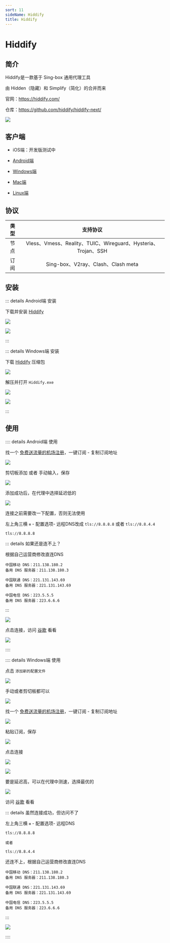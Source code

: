 ```yaml
---
sort: 11
sideName: Hiddify
title: Hiddify
---
```


# Hiddify




## 简介

Hiddify是一款基于 Sing-box 通用代理工具

由 Hidden（隐藏）和 Simplify（简化）的合并而来

官网：https://hiddify.com/

仓库：https://github.com/hiddify/hiddify-next/


![](/scientificInternet/Hiddify/Hiddify.png)




## 客户端

* iOS端：开发版测试中

* [Android端](https://github.com/hiddify/hiddify-next/releases)

* [Windows端](https://github.com/hiddify/hiddify-next/releases)

* [Mac端](https://github.com/hiddify/hiddify-next/releases)

* [Linux端](https://github.com/hiddify/hiddify-next/releases)



## 协议

| 类型 | 支持协议 |
|:-:|:-:|
| 节点 | Vless、Vmess、Reality、TUIC、Wireguard、Hysteria、Trojan、SSH |
| 订阅 | Sing-box、V2ray、Clash、Clash meta |




## 安装


::: details Android端 安装

下载并安装 [Hiddify](https://github.com/hiddify/hiddify-next/releases)

![](/scientificInternet/Hiddify/android/android-01.png)

![](/scientificInternet/Hiddify/android/android-02.png)

:::







::: details Windows端 安装

下载 [Hiddify](https://github.com/hiddify/hiddify-next/releases) 压缩包

![](/scientificInternet/Hiddify/windows/windows-01.png)

解压并打开 `Hiddify.exe`

![](/scientificInternet/Hiddify/windows/windows-02.png)


![](/scientificInternet/Hiddify/windows/windows-03.png)

:::







## 使用




:::: details Android端 使用


找一个 [免费送流量的机场注册](./channel.md)，一键订阅 - 复制订阅地址

![](/scientificInternet/Hiddify/android/android-03.png)


剪切板添加 或者 手动输入，保存

![](/scientificInternet/Hiddify/android/android-04.png)

添加成功后，在代理中选择延迟低的

![](/scientificInternet/Hiddify/android/android-05.png)

连接之前需要改一下配置，否则无法使用

左上角三横 `≡` - 配置选项- 远程DNS改成 `tls://8.8.8.8` 或者 `tls://8.8.4.4`

```
tls://8.8.8.8
```

::: details 如果还是连不上？

根据自己运营商修改直连DNS

```
中国移动 DNS：211.138.180.2
备用 DNS 服务器：211.138.180.3

中国联通 DNS：221.131.143.69
备用 DNS 服务器：221.131.143.69

中国电信 DNS：223.5.5.5
备用 DNS 服务器：223.6.6.6
```
:::

![](/scientificInternet/Hiddify/android/android-06.png)

点击连接，访问 [谷歌](https://www.google.com) 看看


![](/scientificInternet/Hiddify/android/android-07.png)

::::







:::: details Windows端 使用

点击 `添加新的配置文件`

![](/scientificInternet/Hiddify/windows/windows-04.png)

手动或者剪切板都可以

![](/scientificInternet/Hiddify/windows/windows-05.png)


找一个 [免费送流量的机场注册](./channel.md)，一键订阅 - 复制订阅地址

![](/scientificInternet/Hiddify/windows/windows-06.png)


粘贴订阅，保存

![](/scientificInternet/Hiddify/windows/windows-07.png)


点击连接

![](/scientificInternet/Hiddify/windows/windows-08.png)


![](/scientificInternet/Hiddify/windows/windows-09.png)


要是延迟高，可以在代理中测速，选择最优的

![](/scientificInternet/Hiddify/windows/windows-10.png)

访问 [谷歌](https://www.google.com) 看看

::: details 虽然连接成功，但访问不了

左上角三横 `≡` - 配置选项- 远程DNS

```
tls://8.8.8.8

或者

tls://8.8.4.4
```


还连不上，根据自己运营商修改直连DNS

```
中国移动 DNS：211.138.180.2
备用 DNS 服务器：211.138.180.3

中国联通 DNS：221.131.143.69
备用 DNS 服务器：221.131.143.69

中国电信 DNS：223.5.5.5
备用 DNS 服务器：223.6.6.6
```
:::

![](/scientificInternet/Hiddify/windows/windows-11.png)

::::
